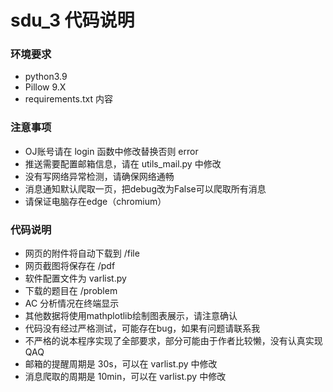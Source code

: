 # sdu_3 代码说明

### 环境要求

- python3.9
- Pillow 9.X
- requirements.txt 内容

### 注意事项

- OJ账号请在 login 函数中修改替换否则 error
- 推送需要配置邮箱信息，请在 utils_mail.py 中修改
- 没有写网络异常检测，请确保网络通畅
- 消息通知默认爬取一页，把debug改为False可以爬取所有消息
- 请保证电脑存在edge（chromium）

### 代码说明

- 网页的附件将自动下载到 /file
- 网页截图将保存在 /pdf
- 软件配置文件为 varlist.py
- 下载的题目在 /problem
- AC 分析情况在终端显示
- 其他数据将使用mathplotlib绘制图表展示，请注意确认
- 代码没有经过严格测试，可能存在bug，如果有问题请联系我
- 不严格的说本程序实现了全部要求，部分可能由于作者比较懒，没有认真实现QAQ
- 邮箱的提醒周期是 30s，可以在 varlist.py 中修改
- 消息爬取的周期是 10min，可以在 varlist.py 中修改
